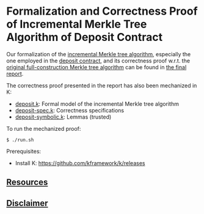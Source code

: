 # Formalization and Correctness Proof of Incremental Merkle Tree Algorithm of Deposit Contract

Our formalization of the [incremental Merkle tree algorithm], especially the one employed in the [deposit contract], and its correctness proof w.r.t. the [original full-construction Merkle tree algorithm] can be found in [the final report](../deposit-contract-verification.pdf).

The correctness proof presented in the report has also been mechanized in K:
 * [deposit.k](deposit.k): Formal model of the incremental Merkle tree algorithm
 * [deposit-spec.k](deposit-spec.k): Correctness specifications
 * [deposit-symbolic.k](deposit-symbolic.k): Lemmas (trusted)

To run the mechanized proof:
```
$ ./run.sh
```

Prerequisites:
 * Install K: https://github.com/kframework/k/releases

## [Resources]

## [Disclaimer]

[deposit contract]: <https://github.com/ethereum/eth2.0-specs/tree/master/deposit_contract>
[incremental Merkle tree algorithm]: <https://github.com/ethereum/research/blob/master/beacon_chain_impl/progressive_merkle_tree.py>
[original full-construction Merkle tree algorithm]: <https://en.wikipedia.org/wiki/Merkle_tree>

[Resources]: <https://github.com/runtimeverification/verified-smart-contracts/blob/master/README.md#resources>
[Disclaimer]: <https://github.com/runtimeverification/verified-smart-contracts/blob/master/README.md#disclaimer>
